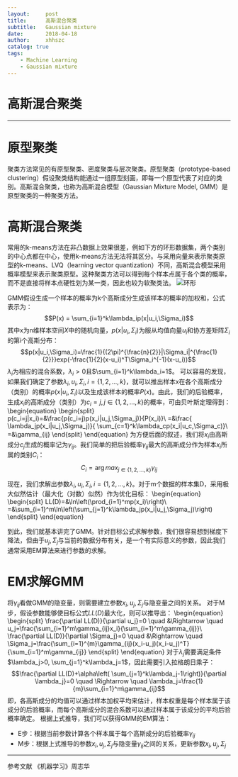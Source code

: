 ```yaml
---
layout:     post
title:      高斯混合聚类
subtitle:   Gaussian mixture
date:       2018-04-18
author:     xhhszc
catalog: true
tags:
    - Machine Learning
    - Gaussian mixture
---
```


# 高斯混合聚类
------
# 原型聚类
聚类方法常见的有原型聚类、密度聚类与层次聚类。原型聚类（prototype-based clustering）假设聚类结构能通过一组原型刻画，即每一个原型代表了对应的类别。高斯混合聚类，也称为高斯混合模型（Gaussian Mixture Model, GMM）是原型聚类的一种聚类方法。

# 高斯混合聚类
常用的k-means方法在非凸数据上效果很差，例如下方的环形数据集，两个类别的中心点都在中心，使用k-means方法无法将其区分。与采用向量来表示聚类原型的k-means、LVQ（learning vector quantization）不同，高斯混合模型采用概率模型来表示聚类原型。这种聚类方法可以得到每个样本点属于各个类的概率，而不是直接将样本点硬性划为某一类，因此也较为软聚类法。
![环形](https://img-blog.csdn.net/20180418210044357?watermark/2/text/aHR0cHM6Ly9ibG9nLmNzZG4ubmV0L3hoaHN6Yw==/font/5a6L5L2T/fontsize/400/fill/I0JBQkFCMA==/dissolve/70)

GMM假设生成一个样本的概率为k个高斯成分生成该样本的概率的加权和，公式表示为：
$$P(x) = \sum_{i=1}^k\lambda_ip(x|u_i,\Sigma_i)$$
其中x为n维样本空间$X$中的随机向量，$p(x|u_i,\Sigma_i)$为服从均值向量$u_i$和协方差矩阵$\Sigma_i$的第i个高斯分布：
$$p(x|u_i,\Sigma_i)=\frac{1}{(2\pi)^{\frac{n}{2}}|\Sigma_i|^{\frac{1}{2}}}exp(-\frac{1}{2}(x-u_i)^T\Sigma_i^{-1}(x-u_i))$$
$\lambda_i$为相应的混合系数，$\lambda_i>0$且$\sum_{i=1}^k\lambda_i=1$。
可以容易的发现，如果我们确定了参数$\lambda_i,u_i,\Sigma_i, i=\{1,2,...,k\}$，就可以推出样本x在各个高斯成分（类别）的概率$p(x|u_i,\Sigma_i)$以及生成该样本的概率$P(x)$。由此，我们的后验概率，生成$x_i$的高斯成分（类别）为$c_i=j, j\in\{1,2,...,k\}$的概率，可由贝叶斯定理得到：
\begin{equation}
\begin{split}
p(c_i=j|x_i)=&\frac{p(c_i=j)p(x_i|u_j,\Sigma_j)}{P(x_i)}\\
=&\frac{ \lambda_jp(x_i|u_j,\Sigma_j)}{ \sum_{c=1}^k\lambda_cp(x_i|u_c,\Sigma_c)}\\
=&\gamma_{ij}
\end{split}
\end{equation}
为方便后面的叙述，我们将$x_i$由高斯成分$c_j$生成的概率记为$\gamma_{ij}$。我们简单的把后验概率$\gamma_{ij}$最大的高斯成分作为样本$x_i$所属的类别$C_i$：
$$C_i = {\arg max}_{j\in\{1,2,...,k\}}\gamma_{ij}$$

现在，我们求解出参数$\lambda_i,u_i,\Sigma_i, i=\{1,2,...,k\}$。对于m个数据的样本集D，采用极大似然估计（最大化（对数）似然）作为优化目标：
\begin{equation}
\begin{split}
LL(D)=&\ln\left(\prod_{i=1}^mp(x_i)\right)\\
=&\sum_{i=1}^m\ln\left(\sum_{j=1}^k\lambda_jp(x_i|u_j,\Sigma_j)\right)
\end{split}
\end{equation}

到此，我们就基本讲完了GMM。针对目标公式求解参数，我们很容易想到梯度下降法，但由于$u_j,\Sigma_j$与当前的数据分布有关，是一个有实际意义的参数，因此我们通常采用EM算法来进行参数的求解。

# EM求解GMM
将$\gamma_{ij}$看做GMM的隐变量，则需要建立参数$x_i,u_j,\Sigma_j$与隐变量之间的关系。
对于M步，假设参数能够使目标公式$LL(D)$最大化，则可以推导出：
\begin{equation}
\begin{split}
\frac{\partial LL(D)}{\partial u_j}=0 \quad &\Rightarrow  \quad u_j=\frac{\sum_{i=1}^m\gamma_{ij}x_i}{\sum_{i=1}^m\gamma_{ij}}\\
\frac{\partial LL(D)}{\partial \Sigma_j}=0 \quad &\Rightarrow  \quad \Sigma_j=\frac{\sum_{i=1}^{m}\gamma_{ij}(x_i-u_j)(x_i-u_j)^T}{\sum_{i=1}^m\gamma_{ij}} 
\end{split}
\end{equation}
对于$\lambda_j$需要满足条件$\lambda_j>0, \sum_{j=1}^k\lambda_j=1$，因此需要引入拉格朗日乘子：
$$\frac{\partial LL(D)+\alpha\left( \sum_{j=1}^k\lambda_j-1\right)}{\partial \lambda_j}=0 \quad \Rightarrow  \quad \lambda_j=\frac{1}{m}\sum_{i=1}^m\gamma_{ij}$$
即，各高斯成分的均值可以通过样本加权平均来估计，样本权重是每个样本属于该成分的后验概率，而每个高斯成分的混合系数可以通过样本属于该成分的平均后验概率确定。
根据上式推导，我们可以获得GMM的EM算法：
 - E步：根据当前参数计算各个样本属于每个高斯成分的后验概率$\gamma_{ij}$
 - M步：根据上式推导的参数$x_i,u_j,\Sigma_j$与隐变量$\gamma_{ij}$之间的关系，更新参数$x_i,u_j,\Sigma_j$

-------------------------
参考文献
《机器学习》周志华
